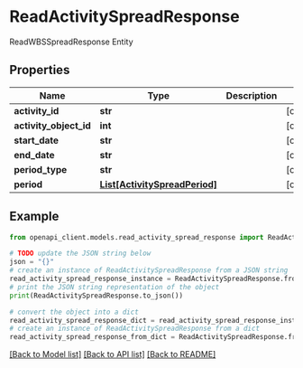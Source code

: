 # ReadActivitySpreadResponse

ReadWBSSpreadResponse Entity

## Properties

Name | Type | Description | Notes
------------ | ------------- | ------------- | -------------
**activity_id** | **str** |  | [optional] 
**activity_object_id** | **int** |  | [optional] 
**start_date** | **str** |  | [optional] 
**end_date** | **str** |  | [optional] 
**period_type** | **str** |  | [optional] 
**period** | [**List[ActivitySpreadPeriod]**](ActivitySpreadPeriod.md) |  | [optional] 

## Example

```python
from openapi_client.models.read_activity_spread_response import ReadActivitySpreadResponse

# TODO update the JSON string below
json = "{}"
# create an instance of ReadActivitySpreadResponse from a JSON string
read_activity_spread_response_instance = ReadActivitySpreadResponse.from_json(json)
# print the JSON string representation of the object
print(ReadActivitySpreadResponse.to_json())

# convert the object into a dict
read_activity_spread_response_dict = read_activity_spread_response_instance.to_dict()
# create an instance of ReadActivitySpreadResponse from a dict
read_activity_spread_response_from_dict = ReadActivitySpreadResponse.from_dict(read_activity_spread_response_dict)
```
[[Back to Model list]](../README.md#documentation-for-models) [[Back to API list]](../README.md#documentation-for-api-endpoints) [[Back to README]](../README.md)


